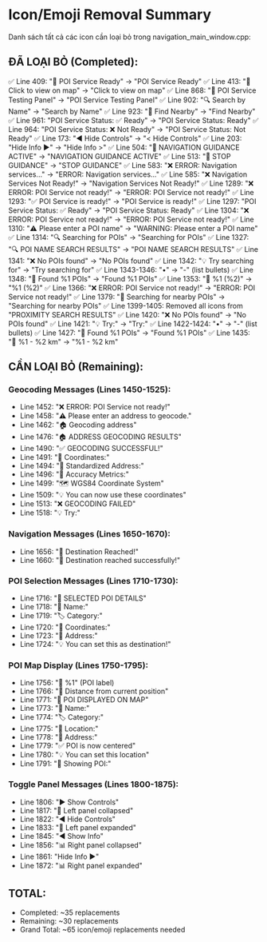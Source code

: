 # Icon/Emoji Removal Summary

Danh sách tất cả các icon cần loại bỏ trong navigation_main_window.cpp:

## ĐÃ LOẠI BỎ (Completed):
✅ Line 409: "🚀 POI Service Ready" → "POI Service Ready"
✅ Line 413: "📍 Click to view on map" → "Click to view on map"
✅ Line 868: "🏢 POI Service Testing Panel" → "POI Service Testing Panel"
✅ Line 902: "🔍 Search by Name" → "Search by Name"
✅ Line 923: "📍 Find Nearby" → "Find Nearby"
✅ Line 961: "POI Service Status: ✅ Ready" → "POI Service Status: Ready"
✅ Line 964: "POI Service Status: ❌ Not Ready" → "POI Service Status: Not Ready"
✅ Line 173: "◀ Hide Controls" → "< Hide Controls"
✅ Line 203: "Hide Info ▶" → "Hide Info >"
✅ Line 504: "🧭 NAVIGATION GUIDANCE ACTIVE" → "NAVIGATION GUIDANCE ACTIVE"
✅ Line 513: "🛑 STOP GUIDANCE" → "STOP GUIDANCE"
✅ Line 583: "❌ ERROR: Navigation services..." → "ERROR: Navigation services..."
✅ Line 585: "❌ Navigation Services Not Ready!" → "Navigation Services Not Ready!"
✅ Line 1289: "❌ ERROR: POI Service not ready!" → "ERROR: POI Service not ready!"
✅ Line 1293: "✅ POI Service is ready!" → "POI Service is ready!"
✅ Line 1297: "POI Service Status: ✅ Ready" → "POI Service Status: Ready"
✅ Line 1304: "❌ ERROR: POI Service not ready!" → "ERROR: POI Service not ready!"
✅ Line 1310: "⚠️ Please enter a POI name" → "WARNING: Please enter a POI name"
✅ Line 1314: "🔍 Searching for POIs" → "Searching for POIs"
✅ Line 1327: "🔍 POI NAME SEARCH RESULTS" → "POI NAME SEARCH RESULTS"
✅ Line 1341: "❌ No POIs found" → "No POIs found"
✅ Line 1342: "💡 Try searching for" → "Try searching for"
✅ Line 1343-1346: "•" → "-" (list bullets)
✅ Line 1348: "📍 Found %1 POIs" → "Found %1 POIs"
✅ Line 1353: "🏢 %1 (%2)" → "%1 (%2)"
✅ Line 1366: "❌ ERROR: POI Service not ready!" → "ERROR: POI Service not ready!"
✅ Line 1379: "📍 Searching for nearby POIs" → "Searching for nearby POIs"
✅ Line 1399-1405: Removed all icons from "PROXIMITY SEARCH RESULTS"
✅ Line 1420: "❌ No POIs found" → "No POIs found"
✅ Line 1421: "💡 Try:" → "Try:"
✅ Line 1422-1424: "•" → "-" (list bullets)
✅ Line 1427: "📍 Found %1 POIs" → "Found %1 POIs"
✅ Line 1435: "📍 %1 - %2 km" → "%1 - %2 km"

## CẦN LOẠI BỎ (Remaining):

### Geocoding Messages (Lines 1450-1525):
- Line 1452: "❌ ERROR: POI Service not ready!"
- Line 1458: "⚠️ Please enter an address to geocode."
- Line 1462: "🏠 Geocoding address"
- Line 1476: "🏠 ADDRESS GEOCODING RESULTS"
- Line 1490: "✅ GEOCODING SUCCESSFUL!"
- Line 1491: "📍 Coordinates:"
- Line 1494: "📝 Standardized Address:"
- Line 1496: "🎯 Accuracy Metrics:"
- Line 1499: "🗺️ WGS84 Coordinate System"
- Line 1509: "💡 You can now use these coordinates"
- Line 1513: "❌ GEOCODING FAILED"
- Line 1518: "💡 Try:"

### Navigation Messages (Lines 1650-1670):
- Line 1656: "🎯 Destination Reached!"
- Line 1660: "🎯 Destination reached successfully!"

### POI Selection Messages (Lines 1710-1730):
- Line 1716: "📍 SELECTED POI DETAILS"
- Line 1718: "🏢 Name:"
- Line 1719: "🏷️ Category:"
- Line 1720: "📍 Coordinates:"
- Line 1723: "📧 Address:"
- Line 1724: "💡 You can set this as destination!"

### POI Map Display (Lines 1750-1795):
- Line 1756: "📍 %1" (POI label)
- Line 1766: "📏 Distance from current position"
- Line 1771: "📍 POI DISPLAYED ON MAP"
- Line 1773: "🏢 Name:"
- Line 1774: "🏷️ Category:"
- Line 1775: "📍 Location:"
- Line 1778: "📧 Address:"
- Line 1779: "✅ POI is now centered"
- Line 1780: "💡 You can set this location"
- Line 1791: "📍 Showing POI:"

### Toggle Panel Messages (Lines 1800-1875):
- Line 1806: "▶ Show Controls"
- Line 1817: "📐 Left panel collapsed"
- Line 1822: "◀ Hide Controls"
- Line 1833: "📐 Left panel expanded"
- Line 1845: "◀ Show Info"
- Line 1856: "📊 Right panel collapsed"
- Line 1861: "Hide Info ▶"
- Line 1872: "📊 Right panel expanded"

## TOTAL: 
- Completed: ~35 replacements
- Remaining: ~30 replacements
- Grand Total: ~65 icon/emoji replacements needed
